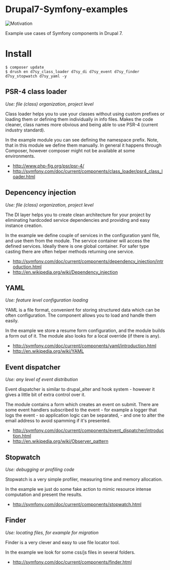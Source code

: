 Drupal7-Symfony-examples
========================

![Motivation](http://intellectualcramps.files.wordpress.com/2010/04/chuckhappy2.png)

Example use cases of Symfony components in Drupal 7.

# Install
```
$ composer update
$ drush en d7sy_class_loader d7sy_di d7sy_event d7sy_finder d7sy_stopwatch d7sy_yaml -y
```


PSR-4 class loader
------------------

*Use: file (class) organization, project level*

Class loader helps you to use your classes without using custom prefixes or loading them or defining them individually in info files. Makes the code cleaner, class names more obvious and being able to use PSR-4 (current industry standard).

In the example module you can see defining the namespace prefix. Note, that in this module we define them manually. In general it happens through Composer, however composer might not be available at some environments.

- http://www.php-fig.org/psr/psr-4/
- http://symfony.com/doc/current/components/class_loader/psr4_class_loader.html


Depencency injection
--------------------

*Use: file (class) organization, project level*

The DI layer helps you to create clean architecture for your project by eliminating hardcoded service dependencies and providing and easy instance creation.

In the example we define couple of services in the configuration yaml file, and use them from the module. The service container will access the defined services. Ideally there is one global container. For safer type casting there are often helper methods returning one service.

- http://symfony.com/doc/current/components/dependency_injection/introduction.html
- http://en.wikipedia.org/wiki/Dependency_injection


YAML
----

*Use: feature level configuration loading*

YAML is a file format, convenient for storing structured data which can be often configuration. The component allows you to load and handle them easily.

In the example we store a resume form configuration, and the module builds a form out of it. The module also looks for a local override (if there is any).

- http://symfony.com/doc/current/components/yaml/introduction.html
- http://en.wikipedia.org/wiki/YAML


Event dispatcher
----------------

*Use: any level of event distribution*

Event dispatcher is similar to drupal_alter and hook system - however it gives a little bit of extra control over it.

The module contains a form which creates an event on submit. There are some event handlers subscribed to the event - for example a logger that logs the event - so application logic can be separated, - and one to alter the email address to avoid spamming if it's presented.

- http://symfony.com/doc/current/components/event_dispatcher/introduction.html
- http://en.wikipedia.org/wiki/Observer_pattern


Stopwatch
---------

*Use: debugging or profiling code*

Stopwatch is a very simple profiler, measuring time and memory allocation.

In the example we just do some fake action to mimic resource intense computation and present the results.

- http://symfony.com/doc/current/components/stopwatch.html

Finder
------

*Use: locating files, for example for migration*

Finder is a very clever and easy to use file locator tool.

In the example we look for some css/js files in several folders.

- http://symfony.com/doc/current/components/finder.html
